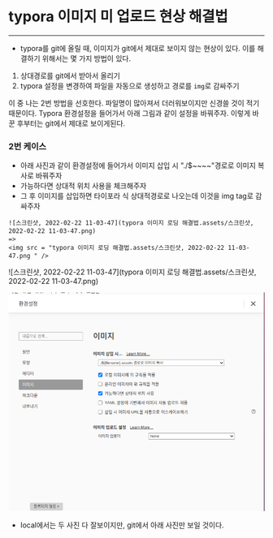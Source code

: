 # typora 이미지 미 업로드 현상 해결법

---

- typora를 git에 올릴 때, 이미지가 git에서 제대로 보이지 않는 현상이 있다. 이를 해결하기 위해서는 몇 가지 방법이 있다.

1. 상대경로를 git에서 받아서 올리기
2. typora 설정을 변경하여 파일을 자동으로 생성하고 경로를 `img`로 감싸주기

이 중 나는 2번 방법을 선호한다.  파일명이 많아져서 더러워보이지만 신경쓸 것이 적기 때문이다. Typora 환경설정을 들어가서 아래 그림과 같이 설정을 바꿔주자. 이렇게 바꾼 후부터는 git에서 제대로 보이게된다.

### 2번 케이스

- 아래 사진과 같이 환경설정에 들어가서 이미지 삽입 시 "./$~~~~"경로로 이미지 복사로 바꿔주자
- 가능하다면 상대적 위치 사용을 체크해주자
- 그 후 이미지를 삽입하면 타이포라 식 상대적경로로 나오는데 이것을 img tag로 감싸주자

```
![스크린샷, 2022-02-22 11-03-47](typora 이미지 로딩 해결법.assets/스크린샷, 2022-02-22 11-03-47.png) 
=>
<img src = "typora 이미지 로딩 해결법.assets/스크린샷, 2022-02-22 11-03-47.png " />
```

![스크린샷, 2022-02-22 11-03-47](typora 이미지 로딩 해결법.assets/스크린샷, 2022-02-22 11-03-47.png) 

<img src = "typora 이미지 로딩 해결법.assets/스크린샷, 2022-02-22 11-03-47.png " />

- local에서는 두 사진 다 잘보이지만, git에서 아래 사진만 보일 것이다.